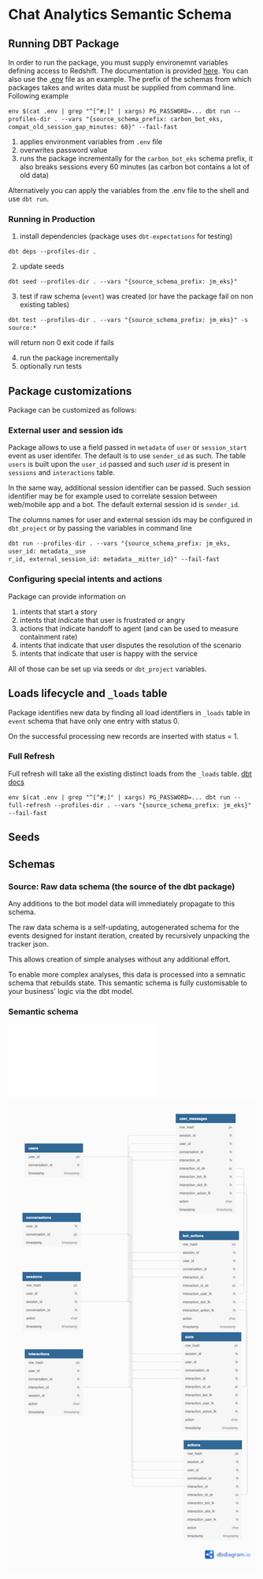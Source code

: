 # Chat Analytics Semantic Schema

## Running DBT Package
In order to run the package, you must supply environemnt variables defining access to Redshift. The documentation is provided [here](https://github.com/scale-vector/rasa_data_ingestion_deployment/blob/master/autopoiesis/DEPLOYMENT.md#redshift-access). You can also use the [.env](.env) file as an example.
The prefix of the schemas from which packages takes and writes data must be supplied from command line.
Following example
```
env $(cat .env | grep "^[^#;]" | xargs) PG_PASSWORD=... dbt run --profiles-dir . --vars "{source_schema_prefix: carbon_bot_eks, compat_old_session_gap_minutes: 60}" --fail-fast
```
1. applies environment variables from `.env` file
2. overwrites password value
3. runs the package incrementally for the `carbon_bot_eks` schema prefix, it also breaks sessions every 60 minutes (as carbon bot contains a lot of old data)

Alternatively you can apply the variables from the .env file to the shell and use `dbt run`.

### Running in Production
1. install dependencies (package uses `dbt-expectations` for testing)
```
dbt deps --profiles-dir .
```
2. update seeds
```
dbt seed --profiles-dir . --vars "{source_schema_prefix: jm_eks}"
```
3. test if raw schema (`event`) was created (or have the package fail on non existing tables)
```
dbt test --profiles-dir . --vars "{source_schema_prefix: jm_eks}" -s source:*
```
will return non 0 exit code if fails

4. run the package incrementally
5. optionally run tests

## Package customizations
Package can be customized as follows:

### External user and session ids
Package allows to use a field passed in `metadata` of `user` or `session_start` event as user identifer. The default is to use `sender_id` as such. The table `users` is built upon the `user_id` passed and such *user id* is present in `sessions` and `interactions` table.

In the same way, additional session identifier can be passed. Such session identifier may be for example used to correlate session between web/mobile app and a bot. The default external session id is `sender_id`.

The columns names for user and external session ids may be configured in `dbt_project` or by passing the variables in command line

```
dbt run --profiles-dir . --vars "{source_schema_prefix: jm_eks, user_id: metadata__use
r_id, external_session_id: metadata__mitter_id}" --fail-fast
```

### Configuring special intents and actions
Package can provide information on 

1. intents that start a story
2. intents that indicate that user is frustrated or angry
3. actions that indicate handoff to agent (and can be used to measure containment rate)
4. intents that indicate that user disputes the resolution of the scenario
5. intents that indicate that user is happy with the service

All of those can be set up via seeds or `dbt_project` variables.

## Loads lifecycle and `_loads` table
Package identifies new data by finding all load identifiers in `_loads` table in `event` schema that have only one entry with status 0.

On the successful processing new records are inserted with status = 1.

### Full Refresh
Full refresh will take all the existing distinct loads from the `_loads` table.
[dbt docs](https://docs.getdbt.com/docs/building-a-dbt-project/building-models/configuring-incremental-models#what-if-the-columns-of-my-incremental-model-change)
```
env $(cat .env | grep "^[^#;]" | xargs) PG_PASSWORD=... dbt run --full-refresh --profiles-dir . --vars "{source_schema_prefix: jm_eks}" --fail-fast
```
## Seeds

## Schemas


### Source: Raw data schema (the source of the dbt package)


Any additions to the bot model data will immediately propagate to this schema. 

The raw data schema is a self-updating, autogenerated schema for the events designed for instant iteration, created by recursively unpacking the tracker json.

This allows creation of simple analyses without any additional effort.

To enable more complex analyses, this data is processed into a semnatic schema that rebuilds state. This semantic schema is fully customisable to your business' logic via the dbt model.


### Semantic schema

![schema readme](README_SCHEMA.md)
![dbdiagram semantic schema](docs/semantic_schema/dbdiagram_io.png)
